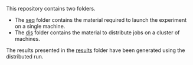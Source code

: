 This repository contains two folders.

- The [seq](/seq) folder contains the material required to launch the experiment on a single machine.
- The [dis](/dis) folder contains the material to distribute jobs on a cluster of machines.

The results presented in the [results](../results) folder have been generated using the distributed run.
